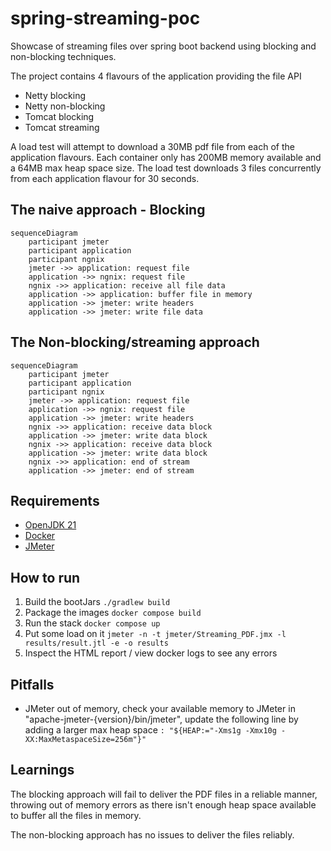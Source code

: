 # spring-streaming-poc

Showcase of streaming files over spring boot backend using blocking and non-blocking techniques.

The project contains 4 flavours of the application providing the file API

* Netty blocking
* Netty non-blocking
* Tomcat blocking
* Tomcat streaming

A load test will attempt to download a 30MB pdf file from each of the application flavours. Each container only has
200MB memory available and a 64MB max heap space size. The load test downloads 3 files concurrently from each
application flavour for 30 seconds.

## The naive approach - Blocking

```mermaid
sequenceDiagram
    participant jmeter
    participant application
    participant ngnix
    jmeter ->> application: request file
    application ->> ngnix: request file
    ngnix ->> application: receive all file data
    application ->> application: buffer file in memory
    application ->> jmeter: write headers
    application ->> jmeter: write file data
```

## The Non-blocking/streaming approach

```mermaid
sequenceDiagram
    participant jmeter
    participant application
    participant ngnix
    jmeter ->> application: request file
    application ->> ngnix: request file
    application ->> jmeter: write headers
    ngnix ->> application: receive data block
    application ->> jmeter: write data block
    ngnix ->> application: receive data block
    application ->> jmeter: write data block
    ngnix ->> application: end of stream
    application ->> jmeter: end of stream
```

## Requirements

* [OpenJDK 21](https://adoptium.net/temurin/releases/)
* [Docker](https://www.docker.com/)
* [JMeter](https://jmeter.apache.org/)

## How to run

1. Build the bootJars `./gradlew build`
2. Package the images `docker compose build`
3. Run the stack `docker compose up`
4. Put some load on it `jmeter -n -t jmeter/Streaming_PDF.jmx -l results/result.jtl -e -o results`
5. Inspect the HTML report / view docker logs to see any errors

## Pitfalls

* JMeter out of memory, check your available memory to JMeter in "apache-jmeter-{version}/bin/jmeter", update the
  following line by adding a larger max heap space `: "${HEAP:="-Xms1g -Xmx10g -XX:MaxMetaspaceSize=256m"}"`

## Learnings

The blocking approach will fail to deliver the PDF files in a reliable manner, throwing out of memory errors as there
isn't enough heap space available to buffer all the files in memory. 

The non-blocking approach has no issues to deliver the files reliably.